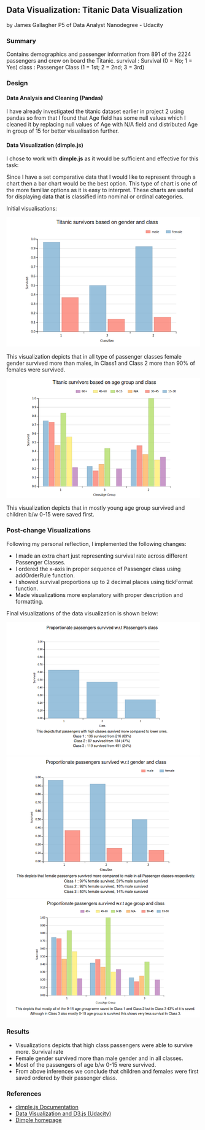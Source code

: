 ## Data Visualization: Titanic Data Visualization

by James Gallagher
P5 of Data Analyst Nanodegree - Udacity

### Summary

Contains demographics and passenger information from 891 of the 2224 passengers and crew on board the Titanic. survival : Survival (0 = No; 1 = Yes) class : Passenger Class (1 = 1st; 2 = 2nd; 3 = 3rd)

### Design

####  Data Analysis and Cleaning (Pandas)

I have already investigated the titanic dataset earlier in project 2 using pandas so from that I found that Age field has some null values which I cleaned it by replacing null values of Age with N/A field and distributed Age in group of 15 for better visualisation further.


#### Data Visualization (dimple.js)

I chose to work with **dimple.js** as it would be sufficient and effective for this task:

Since I have a set comparative data that I would like to represent through a chart then a bar chart would be the best option. This type of chart is one of the more familiar options as it is easy to interpret. These charts are useful for displaying data that is classified into nominal or ordinal categories. 

Initial visualisations:

![First Chart](data/init1.png)

This visualization depicts that in all type of passenger classes female gender survived more than males, in Class1 and Class 2 more than 90% of females were survived.

![Second Chart](data/init2.png)

This visualization depicts that in mostly young age group survived and children b/w 0-15 were saved first.

### Post-change Visualizations

Following my personal reflection, I implemented the following changes:

- I made an extra chart just representing survival rate across different Passenger Classes.
- I ordered the x-axis in proper sequence of Passenger class using addOrderRule function.
- I showed survival proportions up to 2 decimal places using tickFormat function.
- Made visualizations more explanatory with proper description and formatting.

Final visualizations of the data visualization is shown below:

![Final Chart 1](data/fin1.png)
![Final Chart 2](data/fin2.png)
![Final Chart 3](data/fin3.png)

### Results

- Visualizations depicts that high class passengers were able to survive more. Survival rate
- Female gender survived more than male gender and in all classes.
- Most of the passengers of age b/w 0-15 were survived.
- From above inferences we conclude that children and females were first saved ordered by their passenger class.

### References

- [dimple.js Documentation](http://dimplejs.org/)
- [Data Visualization and D3.js (Udacity)](https://www.udacity.com/course/viewer#!/c-ud507-nd)
- [Dimple homepage](http://dimplejs.org/examples_viewer.html?id=bars_vertical_grouped)
